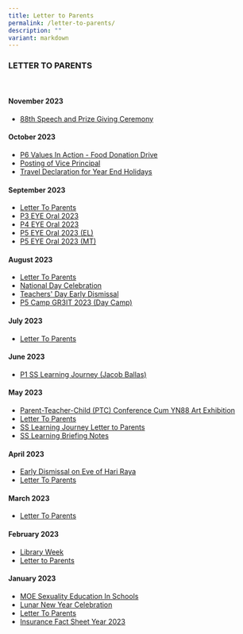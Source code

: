```yaml
---
title: Letter to Parents
permalink: /letter-to-parents/
description: ""
variant: markdown
---
```

### LETTER TO PARENTS

<br>

#### November 2023
* [88th Speech and Prize Giving Ceremony](/files/Invitation_Letter_to_Parents_of_Prize_Winners_to_88th_Speech_and_Prize_19_Oct.pdf)

#### October 2023
* [P6 Values In Action - Food Donation Drive](/files/P6_Values_In_Action__VIA____Food_Donation_Drive_2023.pdf)
* [Posting of Vice Principal](/files/POSTING_OF_VICE_PRINCIPAL.pdf)
* [Travel Declaration for Year End Holidays](/files/Travel_Declaration_for_Year_End_Holidays.pdf)

#### September 2023
* [Letter To Parents](/files/ltp%20sep%202023.pdf)
* [P3 EYE Oral 2023](/files/ltp%20p3%20eye%20oral%202023.pdf)
* [P4 EYE Oral 2023](/files/ltp%20p4%20eye%20oral%202023.pdf)
* [P5 EYE Oral 2023 (EL)](/files/ltp%20p5%20eye%20oral%202023%20el.pdf)
* [P5 EYE Oral 2023 (MT)](/files/ltp%20p5%20eye%20oral%202023%20mt.pdf)

#### August 2023
* [Letter To Parents](/files/ltp%20aug%202023%20.pdf)
* [National Day Celebration](/files/national%20day%20celebration%202023.pdf)
* [Teachers' Day Early Dismissal](/files/teachers’%20day%20early%20dismissal.pdf)
* [P5 Camp GR3IT 2023 (Day Camp)](/files/p5%20camp%20gr3it%202023%20(day%20camp).pdf)


#### July 2023
* [Letter To Parents](/files/ltp%20july%202023.pdf)

#### June 2023
* [P1 SS Learning Journey (Jacob Ballas)](/files/2023%20p1%20ss%20lj%20jacob%20ballas%20letter%20to%20parents.pdf)

#### May 2023
* [Parent-Teacher-Child (PTC) Conference Cum YN88 Art Exhibition](/files/parent-teacher-child%20(ptc)%20conference%20cum%20yn88%20art%20exhibition.pdf)
* [Letter To Parents](/files/ltp%20may%202023.pdf)
* [SS Learning Journey Letter to Parents](/files/2023%20p5%20ss%20lj%20ihc%20letter%20to%20parents.pdf)
* [SS Learning Briefing Notes](/files/2023%20p5%20ss%20lj%20ihc%20ph%20briefing%20notes.pdf)



#### April 2023
* [Early Dismissal on Eve of Hari Raya](/files/early%20dismissal%20on%20eve%20of%20hari%20raya.pdf)
* [Letter To Parents](/files/april%20ltp%202023.pdf)


#### March 2023
* [Letter To Parents](/files/March%20LTP%202023.pdf)


#### February 2023
* [Library Week](/files/Library%20Committee_Library%20Week%20LTP.pdf)
* [Letter to Parents](/files/LTP%20Feb%202023.pdf)


#### January 2023
* [MOE Sexuality Education In Schools](/files/SEd_LTP2023.pdf)
* [Lunar New Year Celebration](/files/2023%20Lunar%20New%20Year%20Celebration.pdf)
* [Letter To Parents](/files/LTP%20Jan%202023.pdf)
* [Insurance Fact Sheet Year 2023](/files/Insurance%20Fact%20Sheet%20Year%202023.pdf)